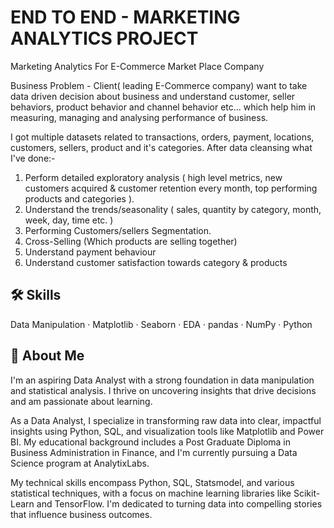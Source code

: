 
# END TO END - MARKETING ANALYTICS PROJECT
Marketing Analytics For E-Commerce Market Place Company

Business Problem - Client( leading E-Commerce company) want to take data driven decision about business and understand customer, seller behaviors, product behavior and channel behavior etc... which help him in measuring, managing and analysing performance of business.

I got multiple datasets related to transactions, orders, payment, locations, customers, sellers, product and it's categories. After data cleansing what I've done:-
1. Perform detailed exploratory analysis ( high level metrics, new customers acquired & customer retention every month, top performing products and categories ).
2. Understand the trends/seasonality ( sales, quantity by category, month, week, day, time etc. )
3. Performing Customers/sellers Segmentation.
4. Cross-Selling (Which products are selling together)
5. Understand payment behaviour
6. Understand customer satisfaction towards category & products
## 🛠 Skills
Data Manipulation · Matplotlib · Seaborn · EDA · pandas · NumPy · Python
## 🚀 About Me
I'm an aspiring Data Analyst with a strong foundation in data manipulation and statistical analysis. I thrive on uncovering insights that drive decisions and am passionate about learning.

As a Data Analyst, I specialize in transforming raw data into clear, impactful insights using Python, SQL, and visualization tools like Matplotlib and Power BI. My educational background includes a Post Graduate Diploma in Business Administration in Finance, and I'm currently pursuing a Data Science program at AnalytixLabs.

My technical skills encompass Python, SQL, Statsmodel, and various statistical techniques, with a focus on machine learning libraries like Scikit-Learn and TensorFlow. I'm dedicated to turning data into compelling stories that influence business outcomes.



